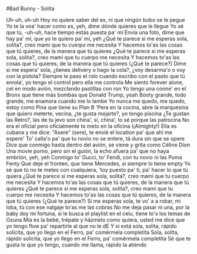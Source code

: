 #Bad Bunny - Solita

Uh-uh, uh-uh
Hoy no quiere saber del ex, ni que ningún bobo se le pegue
Yo te la voa' hacer como es, yeh, dime dónde quieres que le llegue
Yo sé que tú, -uh-uh, hace tiempo estás puesta pa' mí
Envía una foto, dime que hay pa' mí, que yo te quiero pa' mí, yeh
¿Qué te parece si me esperas sola, solita?, creo mami que tu cuerpo me necesita
Y hacemos to'as las cosas que tú quieres, de la manera que tú quieres
¿Qué te parece si me esperas sola, solita?, creo mami que tu cuerpo me necesita
Y hacemos to'as las cosas que tú quieres, de la manera que tú quieres (¿Qué te parece?)
Dime si me espera' sola, ¿tienes delivery o hago la cola?, ¿voy desarma'o o voy con la pistola?
Siempre le paso el rolo cuando escribo con el pasto que tú enrola', yo tengo el control pero ella me controla
Me siento forever alone, cel en modo avión, mezclando pastillas con ron
Yo tengo una conne' en el Bronx que tiene más bombas que Donald Trump, yeah
Booty grande, todo grande, me enamora cuando me lo lambe
Yo nunca me quedo, me quedo, estoy como Pina que tiene su Plan B
'Pera en la cocina, abre la marquesina que quiero meterte, vecina, ¿te gusta mojarte?, yo tengo piscina
¿Te gustan las Retro?, las de tu jevo son china', sí, china', lo sé porque las patrocina
No era el oficial pero oficialmente te meto en la oficina (¡Almighty!)
Ella es cubana y me dice: "Asere" (sere), te envié el location pa' que ahí me espere'
To' calla'o pa' que tu novio no se entere, tá dura sin que se opere
Dice que conmigo hasta dentro del avión, se viene y grita como Céline Dion
Una movie porno, pero sin el guión, la echo afuera pa' que no haya embrión, yeh, yeh
Conmigo to' Gucci, to' Fendi, con tu novio ni las Puma Fenty
Que deje el fronteo, que tiene Mercedes, si siempre lo tiene empty
Yo sé que tú no te metes con cualquiera, 'toy puesto pa' ti, pa' hacer lo que tú quiera
¿Qué te parece si me esperas sola, solita?, creo mami que tu cuerpo me necesita
Y hacemos to'as las cosas que tú quieres, de la manera que tú quieres
¿Qué te parece si me esperas sola, solita?, creo mami que tu cuerpo me necesita
Y hacemos to'as las cosas que tú quieres, de la manera que tú quieres (¿Qué te parece?)
Si me esperas sola, te vo' a a robar, mi loba, tú con ese nalgaje to'as me las cobras
No me deja pasar ni una, por la baby doy mi fortuna, si le busca el playlist en el celu, tiene to's los temas de Ozuna
Mía es la bebé, trépate y házmelo como quiera, usted me dice que yo tengo flow pa' repartirle al que no le dE
Y si está sola, solita, rápido solicita, que yo llego en el Ferro, pa' comérmela completita
Sola, solita, rápido solicita, que yo llego en el Ferro, pa' comérmela completita
Sé que te gusta lo que yo tengo, cuando me llama, rápido la atiendo
